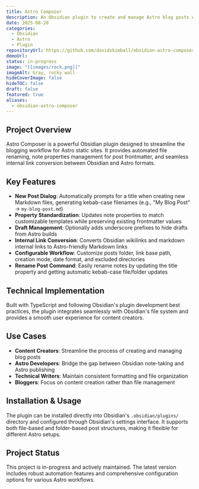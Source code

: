 ```yaml
---
title: Astro Composer
description: An Obsidian plugin to create and manage Astro blog posts easily with automated file renaming, note properties management, and internal link conversion.
date: 2025-08-20
categories:
  - Obsidian
  - Astro
  - Plugin
repositoryUrl: https://github.com/davidvkimball/obsidian-astro-composer
demoUrl:
status: in-progress
image: "[[images/rock.png]]"
imageAlt: Gray, rocky wall
hideCoverImage: false
hideTOC: false
draft: false
featured: true
aliases:
  - obsidian-astro-composer
---
```

## Project Overview

Astro Composer is a powerful Obsidian plugin designed to streamline the blogging workflow for Astro static sites. It provides automated file renaming, note properties management for post frontmatter, and seamless internal link conversion between Obsidian and Astro formats.

## Key Features

- **New Post Dialog**: Automatically prompts for a title when creating new Markdown files, generating kebab-case filenames (e.g., "My Blog Post" → `my-blog-post.md`)
- **Property Standardization**: Updates note properties to match customizable templates while preserving existing frontmatter values
- **Draft Management**: Optionally adds underscore prefixes to hide drafts from Astro builds
- **Internal Link Conversion**: Converts Obsidian wikilinks and markdown internal links to Astro-friendly Markdown links
- **Configurable Workflow**: Customize posts folder, link base path, creation mode, date format, and excluded directories
- **Rename Post Command**: Easily rename notes by updating the title property and getting automatic kebab-case file/folder updates

## Technical Implementation

Built with TypeScript and following Obsidian's plugin development best practices, the plugin integrates seamlessly with Obsidian's file system and provides a smooth user experience for content creators.

## Use Cases

- **Content Creators**: Streamline the process of creating and managing blog posts
- **Astro Developers**: Bridge the gap between Obsidian note-taking and Astro publishing
- **Technical Writers**: Maintain consistent formatting and file organization
- **Bloggers**: Focus on content creation rather than file management

## Installation & Usage

The plugin can be installed directly into Obsidian's `.obsidian/plugins/` directory and configured through Obsidian's settings interface. It supports both file-based and folder-based post structures, making it flexible for different Astro setups.

## Project Status

This project is in-progress and actively maintained. The latest version includes robust automation features and comprehensive configuration options for various Astro workflows.
